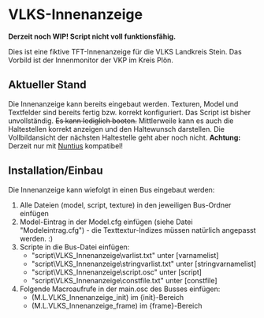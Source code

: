 # VLKS-Innenanzeige

**Derzeit noch WIP! Script nicht voll funktionsfähig.**

Dies ist eine fiktive TFT-Innenanzeige für die VLKS Landkreis Stein. Das Vorbild ist der Innenmonitor der VKP im Kreis Plön.

## Aktueller Stand
Die Innenanzeige kann bereits eingebaut werden. Texturen, Model und Textfelder sind bereits fertig bzw. korrekt konfiguriert. Das Script ist bisher unvollständig. ~~Es kann lediglich booten.~~ Mittlerweile kann es auch die Haltestellen korrekt anzeigen und den Haltewunsch darstellen. Die Vollbildansicht der nächsten Haltestelle geht aber noch nicht.
**Achtung:** Derzeit nur mit [Nuntius](https://github.com/ma7t3s-OMSI-Sammlung/Nuntius) kompatibel!

## Installation/Einbau
Die Innenanzeige kann wiefolgt in einen Bus eingebaut werden:

1. Alle Dateien (model, script, texture) in den jeweiligen Bus-Ordner einfügen
2. Model-Eintrag in der Model.cfg einfügen (siehe Datei "Modeleintrag.cfg") - die Texttextur-Indizes müssen natürlich angepasst werden. :)
3. Scripte in die Bus-Datei einfügen:
    - "script\VLKS_Innenanzeige\varlist.txt" unter [varnamelist]
    - "script\VLKS_Innenanzeige\stringvarlist.txt" unter [stringvarnamelist]
    - "script\VLKS_Innenanzeige\script.osc" unter [script]
    - "script\VLKS_Innenanzeige\constfile.txt" unter [constfile]
4. Folgende Macroaufrufe in der main.osc des Busses einfügen:
    - (M.L.VLKS_Innenanzeige_init) im {init}-Bereich
    - (M.L.VLKS_Innenanzeige_frame) im {frame}-Bereich
